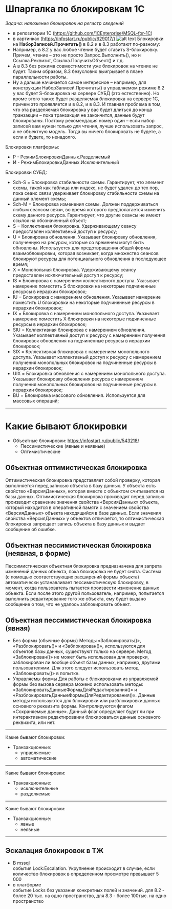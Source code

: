 # Шпаргалка по блокировкам 1С

*Задача: наложение блокировок на регистр сведений*

* в репозитории 1С (https://github.com/1CEnterprise/MSQL-for-1C)
* в картинках (https://infostart.ru/public/629017/)
![alt text](https://github.com/kuzyara/Locks-cheet-sheet/blob/master/Блокировки.jpg)
Блокировки на **НаборЗаписей.Прочитать()** в 8.2 и в 8.3  работают по-разному:
* Например, в 8.2 у вас любое чтение будет ставить S-блокировку. Причем, чтение – это не просто Запрос.Выполнить(), но и Ссылка.Реквизит, Ссылка.ПолучитьОбъект() и т.д. 
* А в 8.3 без режима совместимости уже блокировок на чтение не будет. Таким образом, 8.3 безусловно выигрывает в плане параллельности работы.
* Ну а дальше начинается самое интересное – например, для конструкции НаборЗаписей.Прочитать() в управляемом режиме 8.2 у вас будет S-блокировка на сервере СУБД (это естественно). Но кроме этого также будет разделяемая блокировка на сервере 1С, причем это проявляется и в 8.2, и в 8.3. И главная проблема в том, что эта разделяемая блокировка у вас будет длиться до конца транзакции – пока транзакция не закончится, данные будут блокированы.
Поэтому рекомендация номер один – если набор записей вам нужен только для чтения, лучше использовать запрос, а не объектную модель. Тогда вы ничего блокировать не будете, а если и будете, то ненадолго.

Блокировки платформы:
* Р - РежимБлокировкиДанных.Разделяемый
* И - РежимБлокировкиДанных.Исключительный

Блокировки СУБД:
* Sch-S = Блокировка стабильности схемы. Гарантирует, что элемент схемы, такой как таблица или индекс, не будет удален до тех пор, пока сеанс связи удерживает блокировку стабильности схемы на данный элемент схемы;
* Sch-М = Блокировка изменения схемы. Должен поддерживаться любым сеансом связи, во время которого предполагается изменить схему данного ресурса. Гарантирует, что другие сеансы не имеют ссылок на обозначенный объект;
* S = Коллективная блокировка. Удерживающему сеансу предоставлен коллективный доступ к ресурсу;
* U = Блокировка обновления. Указывает блокировку обновления, полученную на ресурсы, которые со временем могут быть обновлены. Используется для предотвращения общей формы взаимоблокировки, которая возникает, когда множество сеансов блокируют ресурсы для потенциального обновления в последующее время;
* X = Монопольная блокировка. Удерживающему сеансу предоставлен исключительный доступ к ресурсу;
* IS = Блокировка с намерением коллективного доступа. Указывает намерение поместить S блокировки на некоторые подчиненные ресурсы в иерархии блокировок;
* IU = Блокировка с намерением обновления. Указывает намерение поместить U блокировки на некоторые подчиненные ресурсы в иерархии блокировок;
* IX = Блокировка с намерением монопольного доступа. Указывает намерение поместить X блокировки на некоторые подчиненные ресурсы в иерархии блокировок;
* SIU = Коллективная блокировка с намерением обновления. Указывает коллективный доступ к ресурсу с намерением получения блокировок обновления на подчиненные ресурсы в иерархии блокировок;
* SIX = Коллективная блокировка с намерением монопольного доступа. Указывает коллективный доступ к ресурсу с намерением получения монопольных блокировок на подчиненные ресурсы в иерархии блокировок;
* UIX = Блокировка обновления с намерением монопольного доступа. Указывает блокировку обновления ресурса с намерением получения монопольных блокировок на подчиненные ресурсы в иерархии блокировок;
* BU = Блокировка массового обновления. Используется для массовых операций;
--------------------------------------------------
# Какие бывают блокировки
* Объектные блокировки: https://infostart.ru/public/543218/
    * Пессимистические (явные и неявные)
    * Оптимистические
      
## Объектная оптимистическая блокировка
Оптимистическая блокировка представляет собой проверку, которая выполняется перед записью объекта в базу данных. У объекта есть свойство «ВерсияДанных», которая вместе с объектом считывается из базы данных. Оптимистическая блокировка производит перед записью производит сравнение значения свойства «ВерсияДанных» объекта, который находится в оперативной памяти с значением свойства «ВерсияДанных» объекта находящийся в базе данных. Если значения свойства «ВерсияДанных» у объектов отличается, то оптимистическая блокировка запрещает запись объекта в базу данных и выдает сообщение об ошибке.

## Объектная пессимистическая блокировка (неявная, в форме)
Пессимистическая объектная блокировка предназначена для запрета изменений данных объекта, пока блокировка не будет снята. Система (с помощью соответствующих расширений формы объекта) автоматически устанавливает пессимистическую блокировку, в момент, когда пользователь пытается произвести изменение данных объекта. Если после этого другой пользователь, например, попытается выполнить редактирование того же объекта, ему будет выдано сообщение о том, что не удалось заблокировать объект.

## Объектная пессимистическая блокировка (явная)
* Без формы (обычные формы)
Методы «Заблокировать()», «Разблокировать()» и «Заблокирован()», используются для объектов базы данных, существуют только на сервере. Метод «Заблокирован()» не может быть использован для проверки, заблокирован ли вообще объект базы данных, например, другими пользователями. Для этого следует использовать метод «Заблокировать()» в попытке.
* Управляемы формы
Для работы с блокировками из управляемой формы без вызова сервера можено использовать методы: «ЗаблокироватьДанныеФормыДляРедактирования()» и «РазблокироватьДанныеФормыДляРедактирования()». Данные методы используются для блокировки или разблокировки данных основного реквизита формы. Контролируются флагом «Сохраняемые данные». Данный флаг определяет будет ли при интерактивном редактировании блокироваться данные основного реквизита, или нет.

--------------------------------------------------
Какие бывают блокировки:
* Транзакционные:
    * управляемые
    * автоматические
--------------------------------------------------
 Какие бывают блокировки:
* Транзакционные:
    * исключительные
    * разделяемые
--------------------------------------------------
 Какие бывают блокировки:
* Транзакционные:
    * явные
    * неявные
--------------------------------------------------
## Эскалация блокировок в ТЖ

* В mssql\
события Lock:Escalation. Укрупнение происходит в случае, если количество блокировок в определенном просмотре превышает 5 000
* в платформе\
событие Locks без указания конкретных полей и значений. для 8.2 - более 20 тыс. на одно пространство, для 8.3 - более 100тыс. на одно пространство
